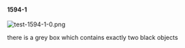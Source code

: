#### 1594-1
![test-1594-1-0.png](https://github.com/lil-lab/nlvr/raw/master/nlvr/test/images/5/test-1594-1-0.png "test-1594-1-0.png")

there is a grey box which contains exactly two black objects